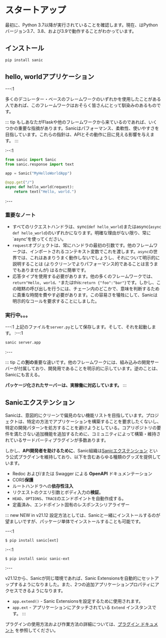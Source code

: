 # スタートアップ

最初に、Python 3.7以降が実行されていることを確認します。現在、はPythonバージョン3.7、3.8、および3.9で動作することがわかっています。

## インストール

```bash
pip install sanic
```

## hello, worldアプリケーション

---:1

多くのデコレーター・ベースのフレームワークのいずれかを使用したことがある人であれば、このフレームワークはおそらく皆さんにとって馴染みのあるものです。

::: tip 
もしあなたがFlaskや他のフレームワークから来ているのであれば、いくつかの重要な指摘があります。Sanicはパフォーマンス、柔軟性、使いやすさを目指しています。これらの指針は、APIとその動作に目に見える影響を与えます。
:::



:--:1

```python
from sanic import Sanic
from sanic.response import text

app = Sanic("MyHelloWorldApp")

@app.get("/")
async def hello_world(request):
    return text("Hello, world.")
```

:---

### 重要なノート

- すべてのリクエストハンドラは、sync(`def hello_world`)またはasync(`async def hello_world`)のいずれかになります。明確な理由がない限り、常に`async'を使ってください。
- `request`オブジェクトは、常にハンドラの最初の引数です。他のフレームワークは、インポートされるコンテキスト変数でこれを渡します。`async`の世界では、これはあまりうまく動作しないでしょうし、それについて明示的に説明することは (よりクリーンでよりパフォーマンス的であることは言うまでもありませんが) はるかに簡単です。
- 応答タイプを使用する必要があります。他の多くのフレームワークでは、`return"Hello, world。"`またはthis:`return {"foo":"bar"}`です。しかし、この暗黙の呼び出しを行うには、チェーン内のどこかで、意味を判断するために貴重な時間を費やす必要があります。この容易さを犠牲にして、Sanicは明示的なコールを要求することにしました。

### 実行中。。。

---:1
上記のファイルを`server.py`として保存します。そして、それを起動します。
:--:1
```bash
sanic server.app
```
:---

::: tip 
この**別の**重要な違いです。他のフレームワークには、組み込みの開発サーバーが付属しており、開発用であることを明示的に示しています。逆のことは、Sanicにも言える。

**パッケージ化されたサーバーは、実稼働に対応しています。**
:::

## Sanicエクステンション

Sanicは、意図的にクリーンで偏見のない機能リストを目指しています。プロジェクトは、特定の方法でアプリケーションを構築することを要求したくないし、特定の開発パターンを処方することを避けようとしている。コアリポジトリの要件を満たさない追加機能を追加するために、コミュニティによって構築・維持されているサードパーティプラグインが多数あります。

しかし、**API開発者を助けるために**、Sanic組織は[Sanicエクステンション](../plugins/sanic-ext/getting-started.md) という公式プラグインを維持しており、以下を含むあらゆる種類のグッズを提供しています。

- Redoc および/または Swagger による **OpenAPI** ドキュメンテーション
- CORS**保護**
- ルートハンドラへの**依存性注入**
- リクエストのクエリ引数とボディ入力の**検証**。
- `HEAD`、`OPTIONS`、`TRACE`のエンドポイントを自動作成する。
- 定義済み、エンドポイント固有のレスポンスシリアライザー

::: new NEW in v21.12
設定方法としては、Sanicと一緒にインストールするのが望ましいですが、パッケージ単体でインストールすることも可能です。

---:1
```
$ pip install sanic[ext]
```
:--:1
```
$ pip install sanic sanic-ext
```
:---

v21.12から、Sanicが同じ環境であれば、Sanic Extensionsを自動的にセットアップするようになりました。また、2つの追加アプリケーションプロパティにアクセスできるようになります。

- `app.extend()` - Sanic Extensionsを設定するために使用されます。
- `app.ext` - アプリケーションにアタッチされている `Extend` インスタンスです。
:::

プラグインの使用方法および作業方法の詳細については、[プラグイン ドキュメント](../plugins/sanic-ext/getting-started.md) を参照してください。
